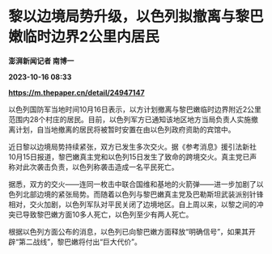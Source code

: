 # 黎以边境局势升级，以色列拟撤离与黎巴嫩临时边界2公里内居民
**澎湃新闻记者 南博一**

**2023-10-16 08:33**

**https://m.thepaper.cn/detail/24947147**

以色列国防军当地时间10月16日表示，以方计划撤离与黎巴嫩临时边界附近2公里范围内28个村庄的居民。目前，以色列军方已通知该地区地方当局负责人实施撤离计划，自当地撤离的居民将被暂时安置在由以色列政府资助的宾馆中。

近日黎以边境局势持续紧张，双方已发生多次交火。据《参考消息》援引法新社10月15日报道，黎巴嫩真主党和以色列15日发生了致命的跨境交火。真主党已声称对此次袭击负责，以色列称袭击造成一名平民死亡。

据悉，双方的交火——连同一枚击中联合国维和基地的火箭弹——进一步加剧了以色列北部边境的紧张局势。而随着以色列与黎巴嫩真主党及巴勒斯坦武装派别针锋相对，交火加剧，以色列军队对平民关闭了边境地区。自上周以来，以黎之间的冲突已导致黎巴嫩方面10多人死亡，以色列至少有两人死亡。

根据以色列方面公布的消息，以色列已向黎巴嫩方面释放“明确信号”，如果其开辟“第二战线”，黎巴嫩将付出“巨大代价”。